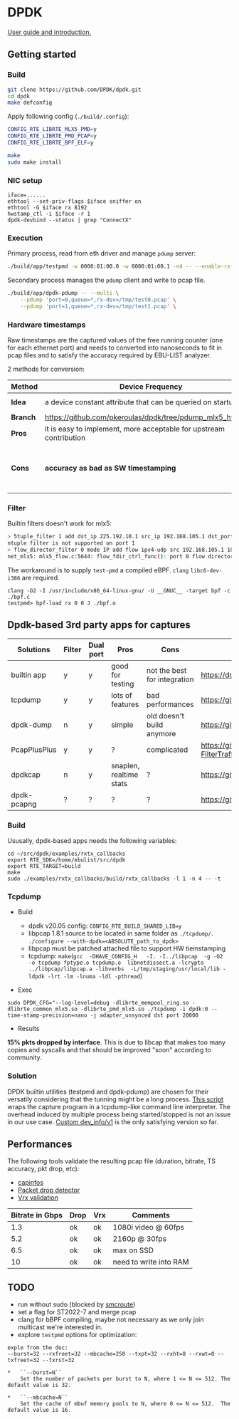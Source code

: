 # DPDK

[User guide and introduction.](https://doc.dpdk.org/guides/index.html)

## Getting started

### Build

```sh
git clone https://github.com/DPDK/dpdk.git
cd dpdk
make defconfig
```

Apply following config (`./build/.config`):

```sh
CONFIG_RTE_LIBRTE_MLX5_PMD=y
CONFIG_RTE_LIBRTE_PMD_PCAP=y
CONFIG_RTE_LIBRTE_BPF_ELF=y
```

```sh
make
sudo make install
```

### NIC setup

```
iface=......
ethtool --set-priv-flags $iface sniffer on
ethtool -G $iface rx 8192
hwstamp_ctl -i $iface -r 1
dpdk-devbind --status | grep "ConnectX"
```

### Execution

Primary process, read from eth driver and manage `pdump` server:

```sh
./build/app/testpmd -w 0000:01:00.0 -w 0000:01:00.1 -n4 -- --enable-rx-timestamp
```

Secondary process manages the `pdump` client and write to pcap file.

```sh
./build/app/dpdk-pdump -- --multi \
    --pdump 'port=0,queue=*,rx-dev=/tmp/test0.pcap' \
    --pdump 'port=1,queue=*,rx-dev=/tmp/test1.pcap' \
```

### Hardware timestamps

Raw timestamps are the captured values of the free running counter (one for each ethernet port) and needs to converted into nanoseconds to fit in pcap files and to satisfy the accuracy required by EBU-LIST analyzer.

2 methods for conversion:

| **Method**    | Device Frequency                                | HW Clock Info                                         |
|---------------|-------------------------------------------------|-------------------------------------------------------|
| **Idea**      | a device constant attribute that can be queried on startup | Use the converter implemented by Mellanox libiverbs `infiniband/mlxdv5.h` |
| **Branch**    | https://github.com/pkeroulas/dpdk/tree/pdump_mlx5_hw_ts/v6 | https://github.com/pkeroulas/dpdk/tree/pdump_mlx5_hw_ts/clock_info/v1     |
| **Pros**      | it is easy to implement, more acceptable for upstream contribution | **it just works**, with same precision as libvma |
| **Cons**      | **accuracy as bad as SW timestamping** | clock info needs to be updated thanks to a timer + this **doesn't make a consensus in dpdk community**  `` S. Ovsiienko (Mellanox): "it requires recent version of rdma-core and libiverbs [...]  mlx5dv_get_clock_info() relies on timestamps of kernel queues, it might not work in DPDK non-isolated mode (DPDK takes all the traffic, kernel sees nothing)" `` |

### Filter

Builtin filters doesn't work for mlx5:

```sh
> 5tuple_filter 1 add dst_ip 225.192.10.1 src_ip 192.168.105.1 dst_port 20000 src_port 10000 protocol 17 mask 0x1F tcp_flags 0 priority 2 queue 2
ntuple filter is not supported on port 1
> flow_director_filter 0 mode IP add flow ipv4-udp src 192.168.105.1 10000 dst 225.192.10.1 20000 tos 0 ttl 255 vlan 1 flexbytes (0x88,0x48) fwd pf queue 1 fd_id 1
net_mlx5: mlx5_flow.c:5644: flow_fdir_ctrl_func(): port 0 flow director mode 0 not supported
```

The workaround is to supply `test-pmd` a compiled eBPF. `clang` `libc6-dev-i386` are required.

```
clang -O2 -I /usr/include/x86_64-linux-gnu/ -U __GNUC__ -target bpf -c ./bpf.c
testpmd> bpf-load rx 0 0 J ./bpf.o
```

## Dpdk-based 3rd party apps for captures

| Solutions   | Filter | Dual port | Pros   | Cons  | Source |
|-------------|--------|-----------|--------|-------|--------|
| builtin app | y | y | good for testing  | not the best for integration | https://doc.dpdk.org/guides/tools/pdump.html |
| tcpdump     | y | y | lots of features  | bad performances  |  https://github.com/the-tcpdump-group/libpcap |
| dpdk-dump   | n | y | simple | old doesn't build anymore | https://github.com/marty90/DPDK-Dump |
| PcapPlusPlus| y | y | ?      | complicated        | https://github.com/seladb/PcapPlusPlus/tree/master/Examples/DpdkExample-FilterTraffic |
| dpdkcap     | n | y | snaplen, realtime stats | ? | https://github.com/dpdkcap/dpdkcap.git |
| dpdk-pcapng | ? | ? | ? | ? | https://github.com/shemminger/dpdk-pcapng.git |

### Build

Ususally, dpdk-based apps needs the following variables:

```
cd ~/src/dpdk/examples/rxtx_callbacks
export RTE_SDK=/home/ebulist/src/dpdk
export RTE_TARGET=build
make
sudo ./examples/rxtx_callbacks/build/rxtx_callbacks -l 1 -n 4 -- -t
```

### Tcpdump

* Build

    - dpdk v20.05 config: `CONFIG_RTE_BUILD_SHARED_LIB=y`
    - libpcap 1.8.1 source to be located in same folder as `./tcpdump/`.  `./configure --with-dpdk=<ABSOLUTE_path_to_dpdk> `
    - libpcap must be patched attached file to support HW tiemstamping
    - tcpdump:  `make`(`gcc  -DHAVE_CONFIG_H   -I. -I../libpcap  -g -O2  -o tcpdump fptype.o tcpdump.o  libnetdissect.a -lcrypto ../libpcap/libpcap.a -libverbs  -L/tmp/staging/usr/local/lib -ldpdk -lrt -lm -lnuma -ldl -pthread`)

* Exec

```
sudo DPDK_CFG="--log-level=debug -dlibrte_mempool_ring.so -dlibrte_common_mlx5.so -dlibrte_pmd_mlx5.so ./tcpdump -i dpdk:0 --time-stamp-precision=nano -j adapter_unsynced dst port 20000
```

* Results

**15% pkts dropped by interface**. This is due to libcap that makes too many copies and syscalls and that should be improved "soon" according to community.

### Solution

DPDK builtin utilities (testpmd and dpdk-pdump) are chosen for their versatily considering that the tunning might be a long process.
[This script](https://github.com/pkeroulas/st2110-toolkit/blob/master/capture/dpdk/dpdk-capture.sh) wraps the capture program in a tcpdump-like command line interpreter. The overhead induced by multiple process being started/stopped is not an issue in our use case.
[Custom dev_info/v1](https://github.com/pkeroulas/dpdk/tree/pdump_mlx5_hw_ts/clock_info/v1) is the only satisfying version so far.

## Performances

The following tools validate the resulting pcap file (duration, bitrate, TS accuracy, pkt drop, etc):

* [capinfos](https://www.wireshark.org/docs/man-pages/capinfos.html)
* [Packet drop detector](https://github.com/pkeroulas/st2110-toolkit/blob/master/misc/pkt_drop_detector.py)
* [Vrx validation](https://github.com/ebu/smpte2110-analyzer/blob/master/vrx_analysis.py)

| Bitrate in Gbps | Drop | Vrx | Comments |
|-----------------|------|-----|----------|
| 1.3 | ok | ok | 1080i video @ 60fps     |
| 5.2 | ok | ok | 2160p @ 30fps           |
| 6.5 | ok | ok | max on SSD              |
| 10  | ok | ok | need to write into RAM  |

## TODO

* run without sudo (blocked by [smcroute](https://github.com/troglobit/smcroute/pull/112))
* set a flag for ST2022-7 and merge pcap
* clang for bBPF compiling, maybe not necessary as we only join multicast we're interested in.
* explore `testpmd` options for optimization:
```
exple from the doc:
--burst=32 --rxfreet=32 --mbcache=250 --txpt=32 --rxht=8 --rxwt=0 --txfreet=32 --txrst=32

*   ``--burst=N``
    Set the number of packets per burst to N, where 1 <= N <= 512. The default value is 32.

*   ``--mbcache=N``
    Set the cache of mbuf memory pools to N, where 0 <= N <= 512.  The default value is 16.
```
